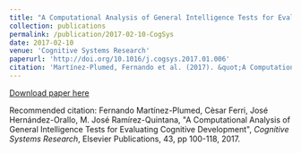 ```yaml
---
title: "A Computational Analysis of General Intelligence Tests for Evaluating Cognitive Development"
collection: publications
permalink: /publication/2017-02-10-CogSys
date: 2017-02-10
venue: 'Cognitive Systems Research'
paperurl: 'http://doi.org/10.1016/j.cogsys.2017.01.006'
citation: 'Martínez-Plumed, Fernando et al. (2017). &quot;A Computational Analysis of General Intelligence Tests for Evaluating Cognitive Development.&quot; <i>Cognitive Systems Research</i>. Elsevier Publications, 43, pp 100-118, 2017.'
---
```


[Download paper here](http://doi.org/10.1016/j.cogsys.2017.01.006)

Recommended citation: Fernando Martínez-Plumed, Cèsar Ferri, José Hernández-Orallo, M. José Ramírez-Quintana, "A Computational Analysis of General Intelligence Tests for Evaluating Cognitive Development", *Cognitive Systems Research*, Elsevier Publications, 43, pp 100-118, 2017. 
